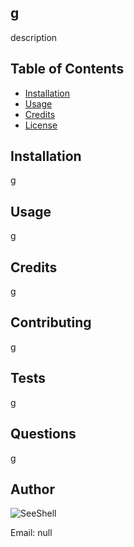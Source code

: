 ## g

description

## Table of Contents
* [Installation](#installation)
* [Usage](#usage)
* [Credits](#credits)
* [License](#license)


## Installation

g

## Usage

g

## Credits

g

## Contributing

g

## Tests

g

## Questions

g


## Author

![SeeShell](https://avatars2.githubusercontent.com/u/60075663?v=4)

Email: null
    
    